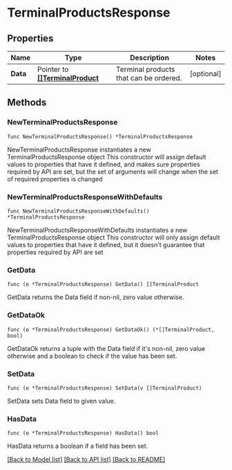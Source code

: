# TerminalProductsResponse

## Properties

Name | Type | Description | Notes
------------ | ------------- | ------------- | -------------
**Data** | Pointer to [**[]TerminalProduct**](TerminalProduct.md) | Terminal products that can be ordered. | [optional] 

## Methods

### NewTerminalProductsResponse

`func NewTerminalProductsResponse() *TerminalProductsResponse`

NewTerminalProductsResponse instantiates a new TerminalProductsResponse object
This constructor will assign default values to properties that have it defined,
and makes sure properties required by API are set, but the set of arguments
will change when the set of required properties is changed

### NewTerminalProductsResponseWithDefaults

`func NewTerminalProductsResponseWithDefaults() *TerminalProductsResponse`

NewTerminalProductsResponseWithDefaults instantiates a new TerminalProductsResponse object
This constructor will only assign default values to properties that have it defined,
but it doesn't guarantee that properties required by API are set

### GetData

`func (o *TerminalProductsResponse) GetData() []TerminalProduct`

GetData returns the Data field if non-nil, zero value otherwise.

### GetDataOk

`func (o *TerminalProductsResponse) GetDataOk() (*[]TerminalProduct, bool)`

GetDataOk returns a tuple with the Data field if it's non-nil, zero value otherwise
and a boolean to check if the value has been set.

### SetData

`func (o *TerminalProductsResponse) SetData(v []TerminalProduct)`

SetData sets Data field to given value.

### HasData

`func (o *TerminalProductsResponse) HasData() bool`

HasData returns a boolean if a field has been set.


[[Back to Model list]](../README.md#documentation-for-models) [[Back to API list]](../README.md#documentation-for-api-endpoints) [[Back to README]](../README.md)


